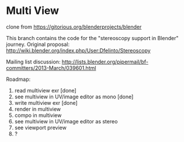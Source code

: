 Multi View
=======
clone from https://gitorious.org/blenderprojects/blender

This branch contains the code for the "stereoscopy support in Blender" journey.
Original proposal:
http://wiki.blender.org/index.php/User:Dfelinto/Stereoscopy

Mailing list discussion:
http://lists.blender.org/pipermail/bf-committers/2013-March/039601.html

Roadmap:
1) read multiview exr   [done]
2) see multiview in UV/image editor as mono [done]
3) write multiview exr  [done]
4) render in multiview
5) compo in multiview
6) see multiview in UV/image editor as stereo
7) see viewport preview
8) ?
